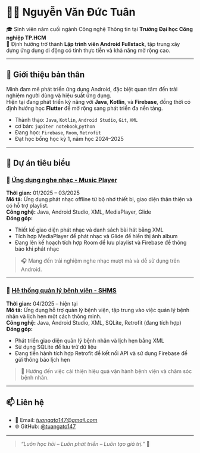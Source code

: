 # 👨‍💻 Nguyễn Văn Đức Tuân

🎓 Sinh viên năm cuối ngành Công nghệ Thông tin tại **Trường Đại học Công nghiệp TP.HCM**  
🎯 Định hướng trở thành **Lập trình viên Android Fullstack**, tập trung xây dựng ứng dụng di động có tính thực tiễn và khả năng mở rộng cao.

---

## 🚀 Giới thiệu bản thân

Mình đam mê phát triển ứng dụng Android, đặc biệt quan tâm đến trải nghiệm người dùng và hiệu suất ứng dụng.  
Hiện tại đang phát triển kỹ năng với **Java**, **Kotlin**, và **Firebase**, đồng thời có định hướng học **Flutter** để mở rộng sang phát triển đa nền tảng.

- Thành thạo: `Java`, `Kotlin`, `Android Studio`, `Git`, `XML`
- cơ bản: `jupiter notebook`,`python`
- Đang học: `Firebase`, `Room`, `Retrofit`
- Đạt học bổng học kỳ 1, năm học 2024–2025

---

## 📱 Dự án tiêu biểu

### 🎵 [Ứng dụng nghe nhạc - Music Player](https://github.com/tuangato147/MusicPL)  
**Thời gian:** 01/2025 – 03/2025  
**Mô tả:** Ứng dụng phát nhạc offline từ bộ nhớ thiết bị, giao diện thân thiện và có hỗ trợ playlist.  
**Công nghệ:** Java, Android Studio, XML, MediaPlayer, Glide  
**Đóng góp:**
- Thiết kế giao diện phát nhạc và danh sách bài hát bằng XML
- Tích hợp MediaPlayer để phát nhạc và Glide để hiển thị ảnh album
- Đang lên kế hoạch tích hợp Room để lưu playlist và Firebase để thông báo khi phát nhạc

> 🎧 Mang đến trải nghiệm nghe nhạc mượt mà và dễ sử dụng trên Android.

---

### 🏥 [Hệ thống quản lý bệnh viện - SHMS](https://github.com/tuangato147/SHMS)  
**Thời gian:** 04/2025 – hiện tại  
**Mô tả:** Ứng dụng hỗ trợ quản lý bệnh viện, tập trung vào việc quản lý bệnh nhân và lịch hẹn một cách thông minh.  
**Công nghệ:** Java, Android Studio, XML, SQLite, Retrofit (đang tích hợp)  
**Đóng góp:**
- Phát triển giao diện quản lý bệnh nhân và lịch hẹn bằng XML  
- Sử dụng SQLite để lưu trữ dữ liệu  
- Đang tiến hành tích hợp Retrofit để kết nối API và sử dụng Firebase để gửi thông báo lịch hẹn

> 🏥 Hướng đến việc cải thiện hiệu quả vận hành bệnh viện và chăm sóc bệnh nhân.

---

## 📫 Liên hệ

- 📧 Email: *tuangato147@gmail.com*  
- 🌐 GitHub: [@tuangato147](https://github.com/tuangato147)

---

> *“Luôn học hỏi – Luôn phát triển – Luôn tạo giá trị.”* 🚀
